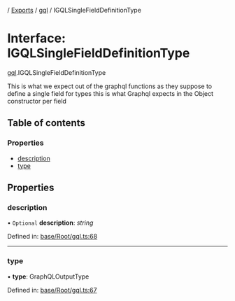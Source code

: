 [](../README.md) / [Exports](../modules.md) / [gql](../modules/gql.md) / IGQLSingleFieldDefinitionType

# Interface: IGQLSingleFieldDefinitionType

[gql](../modules/gql.md).IGQLSingleFieldDefinitionType

This is what we expect out of the graphql functions
as they suppose to define a single field for types
this is what Graphql expects in the Object constructor
per field

## Table of contents

### Properties

- [description](gql.igqlsinglefielddefinitiontype.md#description)
- [type](gql.igqlsinglefielddefinitiontype.md#type)

## Properties

### description

• `Optional` **description**: *string*

Defined in: [base/Root/gql.ts:68](https://github.com/onzag/itemize/blob/0569bdf2/base/Root/gql.ts#L68)

___

### type

• **type**: GraphQLOutputType

Defined in: [base/Root/gql.ts:67](https://github.com/onzag/itemize/blob/0569bdf2/base/Root/gql.ts#L67)
